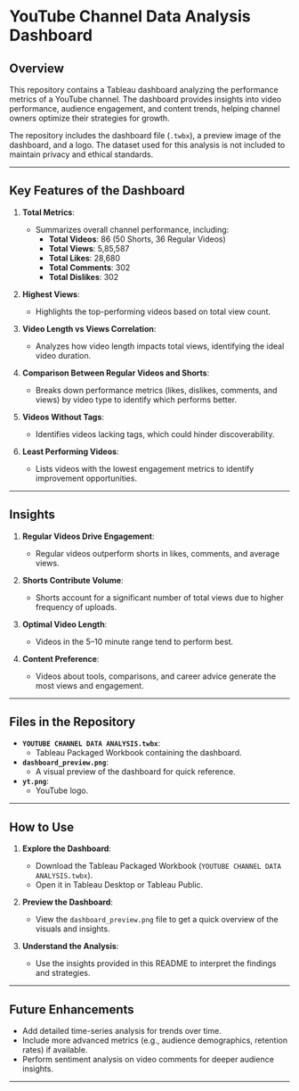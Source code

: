 # YouTube Channel Data Analysis Dashboard

## Overview
This repository contains a Tableau dashboard analyzing the performance metrics of a YouTube channel. The dashboard provides insights into video performance, audience engagement, and content trends, helping channel owners optimize their strategies for growth.

The repository includes the dashboard file (`.twbx`), a preview image of the dashboard, and a logo. The dataset used for this analysis is not included to maintain privacy and ethical standards.

---

## Key Features of the Dashboard
1. **Total Metrics**:
   - Summarizes overall channel performance, including:
     - **Total Videos**: 86 (50 Shorts, 36 Regular Videos)
     - **Total Views**: 5,85,587
     - **Total Likes**: 28,680
     - **Total Comments**: 302
     - **Total Dislikes**: 302

2. **Highest Views**:
   - Highlights the top-performing videos based on total view count.

3. **Video Length vs Views Correlation**:
   - Analyzes how video length impacts total views, identifying the ideal video duration.

4. **Comparison Between Regular Videos and Shorts**:
   - Breaks down performance metrics (likes, dislikes, comments, and views) by video type to identify which performs better.

5. **Videos Without Tags**:
   - Identifies videos lacking tags, which could hinder discoverability.

6. **Least Performing Videos**:
   - Lists videos with the lowest engagement metrics to identify improvement opportunities.

---

## Insights
1. **Regular Videos Drive Engagement**:
   - Regular videos outperform shorts in likes, comments, and average views.

2. **Shorts Contribute Volume**:
   - Shorts account for a significant number of total views due to higher frequency of uploads.

3. **Optimal Video Length**:
   - Videos in the 5–10 minute range tend to perform best.

4. **Content Preference**:
   - Videos about tools, comparisons, and career advice generate the most views and engagement.

---

## Files in the Repository
- **`YOUTUBE CHANNEL DATA ANALYSIS.twbx`**:
   - Tableau Packaged Workbook containing the dashboard.
- **`dashboard_preview.png`**:
   - A visual preview of the dashboard for quick reference.
- **`yt.png`**:
   - YouTube logo.

---

## How to Use
1. **Explore the Dashboard**:
   - Download the Tableau Packaged Workbook (`YOUTUBE CHANNEL DATA ANALYSIS.twbx`).
   - Open it in Tableau Desktop or Tableau Public.

2. **Preview the Dashboard**:
   - View the `dashboard_preview.png` file to get a quick overview of the visuals and insights.

3. **Understand the Analysis**:
   - Use the insights provided in this README to interpret the findings and strategies.

---

## Future Enhancements
- Add detailed time-series analysis for trends over time.
- Include more advanced metrics (e.g., audience demographics, retention rates) if available.
- Perform sentiment analysis on video comments for deeper audience insights.

---





